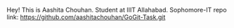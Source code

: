 Hey!
This is Aashita Chouhan.
Student at IIIT Allahabad.
Sophomore-IT
repo link: https://github.com/aashitachouhan/GoGit-Task.git